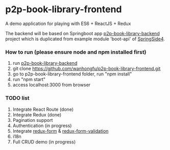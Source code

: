 # p2p-book-library-frontend

A demo application for playing with ES6 + ReactJS + Redux

The backend will be based on Springboot app [p2p-book-library-backend](https://github.com/wanhongfu/p2p-book-library-backend) project which is duplicated from example module 'boot-api' of [SpringSide4](https://github.com/springside/springside4).

### How to run (please ensure node and npm installed first)

1. run [p2p-book-library-backend](https://github.com/wanhongfu/p2p-book-library-backend.git)
2. git clone https://github.com/wanhongfu/p2p-book-library-frontend.git
3. go to p2p-book-library-frontend folder, run "npm install"
4. run "npm start"
5. access localhost:3000 from browser

### TODO list

1. Integrate React Route (done)
2. Integrate Redux (done)
3. Pagination support
4. Authentication (in progress)
5. Integrate [redux-form](https://github.com/erikras/redux-form) & [redux-form-validation](https://github.com/posabsolute/redux-form-validator)
6. i18n
7. Full CRUD demo (in progress)
